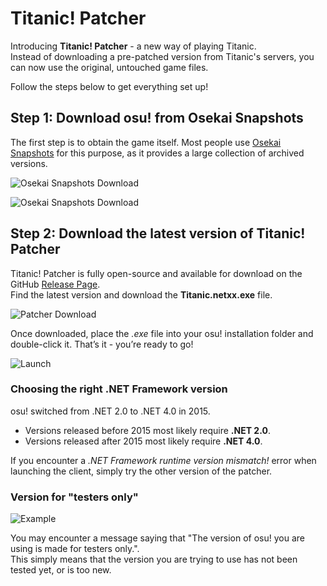 # Titanic! Patcher

Introducing **Titanic! Patcher** - a new way of playing Titanic.  
Instead of downloading a pre-patched version from Titanic's servers, you can now use the original, untouched game files.

Follow the steps below to get everything set up!

## Step 1: Download osu! from Osekai Snapshots

The first step is to obtain the game itself.
Most people use [Osekai Snapshots](https://osekai.net/snapshots/) for this purpose, as it provides a large collection of archived versions.

![Osekai Snapshots Download](https://raw.githubusercontent.com/osuTitanic/wiki/refs/heads/main/wiki/Patcher/img/osekai.jpg)

![Osekai Snapshots Download](https://raw.githubusercontent.com/osuTitanic/wiki/refs/heads/main/wiki/Patcher/img/osu-folder.jpg)

## Step 2: Download the latest version of Titanic! Patcher

Titanic! Patcher is fully open-source and available for download on the GitHub [Release Page](https://github.com/osuTitanic/hook/releases).  
Find the latest version and download the **Titanic.netxx.exe** file.

![Patcher Download](https://raw.githubusercontent.com/osuTitanic/wiki/refs/heads/main/wiki/Patcher/img/titanic-patcher-download.jpg)

Once downloaded, place the *.exe* file into your osu! installation folder and double-click it. That’s it - you’re ready to go!

![Launch](https://raw.githubusercontent.com/osuTitanic/wiki/refs/heads/main/wiki/Patcher/img/titanic-patcher-launch.jpg)

### Choosing the right .NET Framework version

osu! switched from .NET 2.0 to .NET 4.0 in 2015.  
- Versions released before 2015 most likely require **.NET 2.0**.  
- Versions released after 2015 most likely require **.NET 4.0**.

If you encounter a *.NET Framework runtime version mismatch!* error when launching the client, simply try the other version of the patcher.

### Version for "testers only"

![Example](https://raw.githubusercontent.com/osuTitanic/wiki/refs/heads/main/wiki/Patcher/img/testers-only.jpg)

You may encounter a message saying that "The version of osu! you are using is made for testers only.".  
This simply means that the version you are trying to use has not been tested yet, or is too new.

